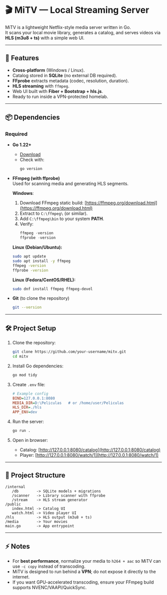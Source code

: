 # 🎬 MiTV — Local Streaming Server

MiTV is a lightweight Netflix-style media server written in Go.  
It scans your local movie library, generates a catalog, and serves videos via **HLS (m3u8 + ts)** with a simple web UI.

---

## 🚀 Features
- **Cross-platform** (Windows / Linux).
- Catalog stored in **SQLite** (no external DB required).
- **FFprobe** extracts metadata (codec, resolution, duration).
- **HLS streaming** with `ffmpeg`.
- Web UI built with **Fiber + Bootstrap + hls.js**.
- Ready to run inside a VPN-protected homelab.

---

## 📦 Dependencies

### Required
- **Go 1.22+**  
  - [Download](https://go.dev/dl/)  
  - Check with:  
    ```bash
    go version
    ```

- **FFmpeg (with ffprobe)**  
  Used for scanning media and generating HLS segments.  

  **Windows**:
  1. Download FFmpeg static build: [https://ffmpeg.org/download.html](https://ffmpeg.org/download.html)  
  2. Extract to `C:\ffmpeg\` (or similar).  
  3. Add `C:\ffmpeg\bin` to your system **PATH**.  
  4. Verify:  
     ```powershell
     ffmpeg -version
     ffprobe -version
     ```

  **Linux (Debian/Ubuntu):**
  ```bash
  sudo apt update
  sudo apt install -y ffmpeg
  ffmpeg -version
  ffprobe -version
  ```

  **Linux (Fedora/CentOS/RHEL):**
  ```bash
  sudo dnf install ffmpeg ffmpeg-devel
  ```

- **Git** (to clone the repository)  
  ```bash
  git --version
  ```

---

## 🛠️ Project Setup

1. Clone the repository:
   ```bash
   git clone https://github.com/your-username/mitv.git
   cd mitv
   ```

2. Install Go dependencies:
   ```bash
   go mod tidy
   ```

3. Create `.env` file:
   ```ini
   # Example config
   BIND=127.0.0.1:8080
   MEDIA_DIR=D:\Peliculas   # or /home/user/Peliculas
   HLS_DIR=./hls
   APP_ENV=dev
   ```

4. Run the server:
   ```bash
   go run .
   ```

5. Open in browser:
   - Catalog: [http://127.0.0.1:8080/catalog](http://127.0.0.1:8080/catalog)  
   - Player:  [http://127.0.0.1:8080/watch/1](http://127.0.0.1:8080/watch/1)

---

## 📂 Project Structure
```
/internal
   /db        -> SQLite models + migrations
   /scanner   -> Library scanner with ffprobe
   /stream    -> HLS stream generator
/public
   index.html -> Catalog UI
   watch.html -> Video player UI
/hls          -> HLS output (m3u8 + ts)
/media        -> Your movies
main.go       -> App entrypoint
```

---

## ⚡ Notes
- For **best performance**, normalize your media to `h264 + aac` so MiTV can use `-c copy` instead of transcoding.
- MiTV is designed to run behind a **VPN**; do not expose it directly to the internet.
- If you want GPU-accelerated transcoding, ensure your FFmpeg build supports NVENC/VAAPI/QuickSync.

